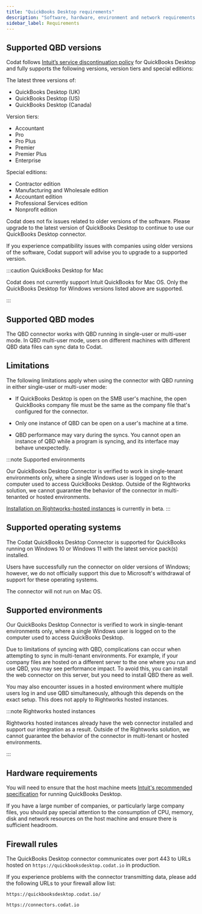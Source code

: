 ```yaml
---
title: "QuickBooks Desktop requirements"
description: "Software, hardware, environment and network requirements and configurations"
sidebar_label: Requirements
---
```


## Supported QBD versions

Codat follows <a className="external" href="https://quickbooks.intuit.com/learn-support/en-us/help-article/feature-preferences/quickbooks-desktop-service-discontinuation-policy/L17cXxlie_US_en_US" target="_blank">Intuit’s service discontinuation policy</a> for QuickBooks Desktop and fully supports the following versions, version tiers and special editions:

The latest three versions of:

- QuickBooks Desktop (UK)
- QuickBooks Desktop (US)
- QuickBooks Desktop (Canada)

Version tiers:

- Accountant
- Pro
- Pro Plus
- Premier
- Premier Plus
- Enterprise

Special editions:

- Contractor edition
- Manufacturing and Wholesale edition
- Accountant edition
- Professional Services edition
- Nonprofit edition

Codat does not fix issues related to older versions of the software. Please upgrade to the latest version of QuickBooks Desktop to continue to use our QuickBooks Desktop connector.

If you experience compatibility issues with companies using older versions of the software, Codat support will advise you to upgrade to a supported version.

:::caution QuickBooks Desktop for Mac

Codat does not currently support Intuit QuickBooks for Mac OS. Only the QuickBooks Desktop for Windows versions listed above are supported.

:::

## Supported QBD modes

The QBD connector works with QBD running in single-user or multi-user mode. In QBD multi-user mode, users on different machines with different QBD data files can sync data to Codat.

## Limitations

The following limitations apply when using the connector with QBD running in either single-user or multi-user mode: 

- If QuickBooks Desktop is open on the SMB user's machine, the open QuickBooks company file must be the same as the company file that's configured for the connector.

- Only one instance of QBD can be open on a user's machine at a time.

- QBD performance may vary during the syncs. You cannot open an instance of QBD while a program is syncing, and its interface may behave unexpectedly.

:::note Supported environments

Our QuickBooks Desktop Connector is verified to work in single-tenant environments only, where a single Windows user is logged on to the computer used to access QuickBooks Desktop. Outside of the Rightworks solution, we cannot guarantee the behavior of the connector in multi-tenanted or hosted environments.

[Installation on Rightworks-hosted instances](/integrations/accounting/quickbooksdesktop/install-qbd-connector-right-networks) is currently in beta.
:::

## Supported operating systems

The Codat QuickBooks Desktop Connector is supported for QuickBooks running on Windows 10 or Windows 11 with the latest service pack(s) installed.

Users have successfully run the connector on older versions of Windows; however, we do not officially support this due to Microsoft's withdrawal of support for these operating systems.

The connector will not run on Mac OS.

## Supported environments

Our QuickBooks Desktop Connector is verified to work in single-tenant environments only, where a single Windows user is logged on to the computer used to access QuickBooks Desktop. 

Due to limitations of syncing with QBD, complications can occur when attempting to sync in multi-tenant environments. For example, if your company files are hosted on a different server to the one where you run and use QBD, you may see performance impact. To avoid this, you can install the web connector on this server, but you need to install QBD there as well. 

You may also encounter issues in a hosted environment where multiple users log in and use QBD simultaneously, although this depends on the exact setup. This does not apply to Rightworks hosted instances.

:::note Rightworks hosted instances

Rightworks hosted instances already have the web connector installed and support our integration as a result.  Outside of the Rightworks solution, we cannot guarantee the behavior of the connector in multi-tenant or hosted environments.

:::

## Hardware requirements

You will need to ensure that the host machine meets <a href="https://quickbooks.intuit.com/learn-support/en-us/help-article/install-products/system-requirements-quickbooks-desktop-2022/L9664spDA_US_en_US" class="external" target="_blank">Intuit's recommended specification</a> for running QuickBooks Desktop.

If you have a large number of companies, or particularly large company files, you should pay special attention to the consumption of CPU, memory, disk and network resources on the host machine and ensure there is sufficient headroom.

## Firewall rules

The QuickBooks Desktop connector communicates over port 443 to URLs hosted on `https://quickbooksdesktop.codat.io` in production.

If you experience problems with the connector transmitting data, please add the following URLs to your firewall allow list: 

`https://quickbooksdesktop.codat.io/`

`https://connectors.codat.io`


